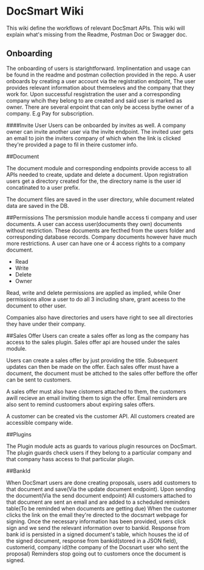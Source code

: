 # DocSmart Wiki

This wiki define the workflows of relevant DocSmart APIs. This wiki will explain what's missing from the Readme, Postman Doc or Swagger doc.

## Onboarding

The onboarding of users is starightforward. Implinentation and usage can be found in the readme and postman collection provided in the repo.
A user onboards by creating a user account via the registration endpoint,
The user provides relevant information about themselevs and the company that they work for. Upon successful resgistration the user and a corresponding company whcih they belong to are created and said user is marked as owner.
There are several enpoint that can only be access bythe owner of a company. E.g Pay for subscription. 

####Invite User
Users can be onboarded by invites as well. A company owner can invite another user via the invite endpoint. The invited user gets an email to join the inviters company of which when the link is clicked they're provided a page to fil in theire customer info.

##Document

The document module and corresponding endpoints provide access to all APIs needed to create, update and delete a document.
Upon registration users get a directory created for the, the directory name is the user id concatinated to a user prefix.

The document files are saved in the user directory, while document related data are saved in the DB.

##Permissions
The persmission module handle access ti company and user documents.
A user can access user(documents they own) documents without restriction. These documents are fecthed from the users folder and corresponding database records.
Company documents however have much more restrictions. A user can have one or 4 access rights to a company document.

- Read
- Write
- Delete
- Owner

Read, write and delete permissions are applied as implied, while Oner permissions allow a user to do all 3 including share, grant aceess to the document to other user.

Companies also have directories and users have right to see all directories they have under their company.

##Sales Offer
Users can create a sales offer as long as the company has access to the sales plugin. Sales offer api are housed under the sales module.

Users can create a sales offer by just providing the title. Subsequent updates can then be made on the offer. Each sales offer must have a document, the document must be attched to the sales offer beffore the offer can be sent to customers.

A sales offer must also have cistomers attached to them, the customers awill recieve an email inviting them to sign the offer. Email reminders are also sent to remind custoomers about expiring sales offers.

A customer can be created vis the customer API. All customers created are accessible company wide.

##Plugins

The Plugin module acts as guards to various plugin resources on DocSmart. The plugin guards check users if they belong to a particular company and that company hass access to that particular plugin.

##BankId

When DocSmart users are done creating proposals, users add customers to that document and save(Via the update document endpoint). Upon sending the document(Via the send document endpoint) All customers attached to that document are sent an email and are added to a scheduled reminders table(To be reminded when documents are getting due) 
When the customer clicks the link on the email they're directed to the docsmart webpage for signing. Once the necessary information has been provided, users click sign and we send the relevant information over to bankid. Response from bank id is persisted in a signed document's table, which houses the id of the signed document, response from bankid(stored in a JSON field), customerid, company id(the company of the Docsnart user who sent the proposal) Reminders stop going out to customers once the document is signed.
